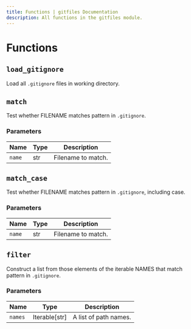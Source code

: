 ```yaml
---
title: Functions | gitfiles Documentation
description: All functions in the gitfiles module.
---
```


# Functions

## `load_gitignore`

Load all `.gitignore` files in working directory.

## `match`

Test whether FILENAME matches pattern in `.gitignore`.

### Parameters

| Name   | Type | Description        |
| ------ | ---- | ------------------ |
| `name` | str  | Filename to match. |

## `match_case`

Test whether FILENAME matches pattern in `.gitignore`, including case.

### Parameters

| Name   | Type | Description        |
| ------ | ---- | ------------------ |
| `name` | str  | Filename to match. |

## `filter`

Construct a list from those elements of the iterable NAMES that match pattern in `.gitignore`.

### Parameters

| Name    | Type          | Description           |
| ------- | ------------- | --------------------- |
| `names` | Iterable[str] | A list of path names. |
